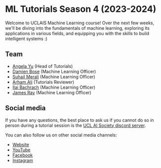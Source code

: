 # ML Tutorials Season 4 (2023-2024)

Welcome to UCLAIS Machine Learning course! Over the next few weeks, we'll be diving into the fundamentals of machine learning, exploring its applications in various fields, and equipping you with the skills to build intelligent systems :)

## Team

- [Angela Yu](https://github.com/angela24680403) (Head of Tutorials)
- [Damien Bose](https://github.com/damienbose) (Machine Learning Officer)
- [Suhail Merali](https://github.com/slushiegoose) (Machine Learning Officer)
- [Arham Ali](https://github.com/Ar15Ham) (Tutorials Reviewer)
- [Ilai Bachrach](https://github.com/ilaiadaya) (Machine Learning Officer)
- [James Ray](https://github.com/sympan) (Machine Learning Officer)

## Social media

If you have any questions, the best place to ask us if you cannot do so in person during a tutorial session is the [UCL AI Society discord server](https://discord.gg/Hh9EVw2RGP).

You can also follow us on other social media channels:

- [Website](https://uclaisociety.co.uk)
- [YouTube](https://www.youtube.com/channel/UC-5Whp878nPjOqKaL0tsDoA)
- [Facebook](https://www.facebook.com/AISoc.ucl)
- [Instagram](https://www.instagram.com/p/CUxvALApRFL/)
